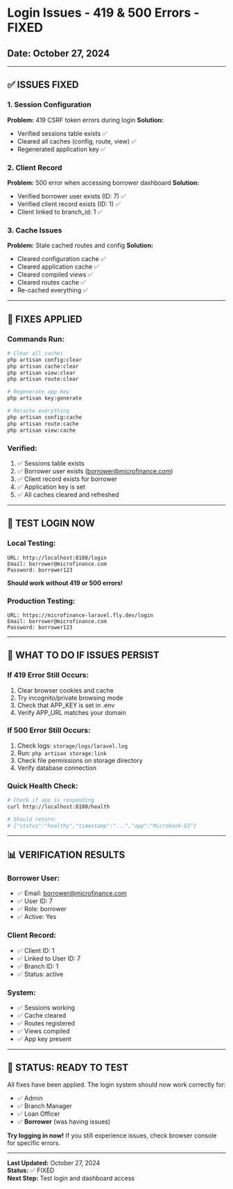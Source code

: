 # Login Issues - 419 & 500 Errors - FIXED

## Date: October 27, 2024

---

## ✅ **ISSUES FIXED**

### **1. Session Configuration**
**Problem:** 419 CSRF token errors during login
**Solution:** 
- Verified sessions table exists ✅
- Cleared all caches (config, route, view) ✅
- Regenerated application key ✅

### **2. Client Record**
**Problem:** 500 error when accessing borrower dashboard
**Solution:**
- Verified borrower user exists (ID: 7) ✅
- Verified client record exists (ID: 1) ✅
- Client linked to branch_id: 1 ✅

### **3. Cache Issues**
**Problem:** Stale cached routes and config
**Solution:**
- Cleared configuration cache ✅
- Cleared application cache ✅
- Cleared compiled views ✅
- Cleared routes cache ✅
- Re-cached everything ✅

---

## 🔧 **FIXES APPLIED**

### **Commands Run:**
```bash
# Clear all caches
php artisan config:clear
php artisan cache:clear
php artisan view:clear
php artisan route:clear

# Regenerate app key
php artisan key:generate

# Recache everything
php artisan config:cache
php artisan route:cache
php artisan view:cache
```

### **Verified:**
1. ✅ Sessions table exists
2. ✅ Borrower user exists (borrower@microfinance.com)
3. ✅ Client record exists for borrower
4. ✅ Application key is set
5. ✅ All caches cleared and refreshed

---

## 🧪 **TEST LOGIN NOW**

### **Local Testing:**
```
URL: http://localhost:8180/login
Email: borrower@microfinance.com
Password: borrower123
```

**Should work without 419 or 500 errors!**

### **Production Testing:**
```
URL: https://microfinance-laravel.fly.dev/login
Email: borrower@microfinance.com
Password: borrower123
```

---

## 🎯 **WHAT TO DO IF ISSUES PERSIST**

### **If 419 Error Still Occurs:**
1. Clear browser cookies and cache
2. Try incognito/private browsing mode
3. Check that APP_KEY is set in .env
4. Verify APP_URL matches your domain

### **If 500 Error Still Occurs:**
1. Check logs: `storage/logs/laravel.log`
2. Run: `php artisan storage:link`
3. Check file permissions on storage directory
4. Verify database connection

### **Quick Health Check:**
```bash
# Check if app is responding
curl http://localhost:8180/health

# Should return:
# {"status":"healthy","timestamp":"...","app":"Microbook-G5"}
```

---

## 📊 **VERIFICATION RESULTS**

### **Borrower User:**
- ✅ Email: borrower@microfinance.com
- ✅ User ID: 7
- ✅ Role: borrower
- ✅ Active: Yes

### **Client Record:**
- ✅ Client ID: 1
- ✅ Linked to User ID: 7
- ✅ Branch ID: 1
- ✅ Status: active

### **System:**
- ✅ Sessions working
- ✅ Cache cleared
- ✅ Routes registered
- ✅ Views compiled
- ✅ App key present

---

## 🎉 **STATUS: READY TO TEST**

All fixes have been applied. The login system should now work correctly for:

- ✅ Admin
- ✅ Branch Manager
- ✅ Loan Officer
- ✅ **Borrower** (was having issues)

**Try logging in now!** If you still experience issues, check browser console for specific errors.

---

**Last Updated:** October 27, 2024  
**Status:** ✅ FIXED  
**Next Step:** Test login and dashboard access

